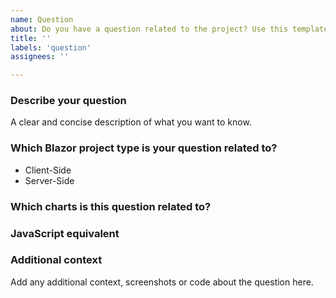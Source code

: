 ```yaml
---
name: Question
about: Do you have a question related to the project? Use this template.
title: ''
labels: 'question'
assignees: ''

---
```


### Describe your question
A clear and concise description of what you want to know.

### Which Blazor project type is your question related to?
<!-- Remove the items which don't apply from the following list -->
- Client-Side
- Server-Side

### Which charts is this question related to?
<!-- Please list the charts this question applies to. If it applies to all of them, just write 'all charts'. -->

### JavaScript equivalent
<!--
    If the question is "how can I do x?", then please include how you can do it with JavaScript by
    adding a link to a [jsfiddle](https://jsfiddle.net) and pasting the code here.
    This library just acts as a bridge between Blazor (C#) and Chart.js (JavaScript) and we don't
    have the time to help you with questions that only relate to Chart.js and not this library.
    Thank you for your understanding.

    Only if you're 100% certain that it doesn't make sense to include JavaScript code, remove this section.
-->

### Additional context
Add any additional context, screenshots or code about the question here.